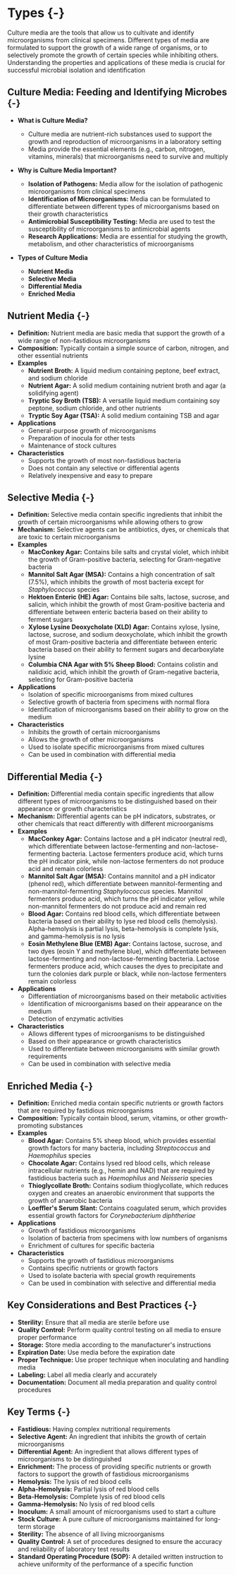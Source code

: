 # Types {-}

Culture media are the tools that allow us to cultivate and identify microorganisms from clinical specimens. Different types of media are formulated to support the growth of a wide range of organisms, or to selectively promote the growth of certain species while inhibiting others. Understanding the properties and applications of these media is crucial for successful microbial isolation and identification

## **Culture Media: Feeding and Identifying Microbes** {-}

*   **What is Culture Media?**
    *   Culture media are nutrient-rich substances used to support the growth and reproduction of microorganisms in a laboratory setting
    *   Media provide the essential elements (e.g., carbon, nitrogen, vitamins, minerals) that microorganisms need to survive and multiply

*   **Why is Culture Media Important?**
    *   **Isolation of Pathogens:** Media allow for the isolation of pathogenic microorganisms from clinical specimens
    *   **Identification of Microorganisms:** Media can be formulated to differentiate between different types of microorganisms based on their growth characteristics
    *   **Antimicrobial Susceptibility Testing:** Media are used to test the susceptibility of microorganisms to antimicrobial agents
    *   **Research Applications:** Media are essential for studying the growth, metabolism, and other characteristics of microorganisms

*   **Types of Culture Media**
    *   **Nutrient Media**
    *   **Selective Media**
    *   **Differential Media**
    *   **Enriched Media**

## **Nutrient Media** {-}

*   **Definition:** Nutrient media are basic media that support the growth of a wide range of non-fastidious microorganisms
*   **Composition:** Typically contain a simple source of carbon, nitrogen, and other essential nutrients
*   **Examples**
    *   **Nutrient Broth:** A liquid medium containing peptone, beef extract, and sodium chloride
    *   **Nutrient Agar:** A solid medium containing nutrient broth and agar (a solidifying agent)
    *   **Tryptic Soy Broth (TSB):** A versatile liquid medium containing soy peptone, sodium chloride, and other nutrients
    *   **Tryptic Soy Agar (TSA):** A solid medium containing TSB and agar
*   **Applications**
    *   General-purpose growth of microorganisms
    *   Preparation of inocula for other tests
    *   Maintenance of stock cultures
*   **Characteristics**
    *   Supports the growth of most non-fastidious bacteria
    *   Does not contain any selective or differential agents
    *   Relatively inexpensive and easy to prepare

## **Selective Media** {-}

*   **Definition:** Selective media contain specific ingredients that inhibit the growth of certain microorganisms while allowing others to grow
*   **Mechanism:** Selective agents can be antibiotics, dyes, or chemicals that are toxic to certain microorganisms
*   **Examples**
    *   **MacConkey Agar:** Contains bile salts and crystal violet, which inhibit the growth of Gram-positive bacteria, selecting for Gram-negative bacteria
    *   **Mannitol Salt Agar (MSA):** Contains a high concentration of salt (7.5%), which inhibits the growth of most bacteria except for *Staphylococcus* species
    *   **Hektoen Enteric (HE) Agar:** Contains bile salts, lactose, sucrose, and salicin, which inhibit the growth of most Gram-positive bacteria and differentiate between enteric bacteria based on their ability to ferment sugars
    *   **Xylose Lysine Deoxycholate (XLD) Agar:** Contains xylose, lysine, lactose, sucrose, and sodium deoxycholate, which inhibit the growth of most Gram-positive bacteria and differentiate between enteric bacteria based on their ability to ferment sugars and decarboxylate lysine
    *   **Columbia CNA Agar with 5% Sheep Blood:** Contains colistin and nalidixic acid, which inhibit the growth of Gram-negative bacteria, selecting for Gram-positive bacteria
*   **Applications**
    *   Isolation of specific microorganisms from mixed cultures
    *   Selective growth of bacteria from specimens with normal flora
    *   Identification of microorganisms based on their ability to grow on the medium
*   **Characteristics**
    *   Inhibits the growth of certain microorganisms
    *   Allows the growth of other microorganisms
    *   Used to isolate specific microorganisms from mixed cultures
    *   Can be used in combination with differential media

## **Differential Media** {-}

*   **Definition:** Differential media contain specific ingredients that allow different types of microorganisms to be distinguished based on their appearance or growth characteristics
*   **Mechanism:** Differential agents can be pH indicators, substrates, or other chemicals that react differently with different microorganisms
*   **Examples**
    *   **MacConkey Agar:** Contains lactose and a pH indicator (neutral red), which differentiate between lactose-fermenting and non-lactose-fermenting bacteria. Lactose fermenters produce acid, which turns the pH indicator pink, while non-lactose fermenters do not produce acid and remain colorless
    *   **Mannitol Salt Agar (MSA):** Contains mannitol and a pH indicator (phenol red), which differentiate between mannitol-fermenting and non-mannitol-fermenting *Staphylococcus* species. Mannitol fermenters produce acid, which turns the pH indicator yellow, while non-mannitol fermenters do not produce acid and remain red
    *   **Blood Agar:** Contains red blood cells, which differentiate between bacteria based on their ability to lyse red blood cells (hemolysis). Alpha-hemolysis is partial lysis, beta-hemolysis is complete lysis, and gamma-hemolysis is no lysis
    *   **Eosin Methylene Blue (EMB) Agar:** Contains lactose, sucrose, and two dyes (eosin Y and methylene blue), which differentiate between lactose-fermenting and non-lactose-fermenting bacteria. Lactose fermenters produce acid, which causes the dyes to precipitate and turn the colonies dark purple or black, while non-lactose fermenters remain colorless
*   **Applications**
    *   Differentiation of microorganisms based on their metabolic activities
    *   Identification of microorganisms based on their appearance on the medium
    *   Detection of enzymatic activities
*   **Characteristics**
    *   Allows different types of microorganisms to be distinguished
    *   Based on their appearance or growth characteristics
    *   Used to differentiate between microorganisms with similar growth requirements
    *   Can be used in combination with selective media

## **Enriched Media** {-}

*   **Definition:** Enriched media contain specific nutrients or growth factors that are required by fastidious microorganisms
*   **Composition:** Typically contain blood, serum, vitamins, or other growth-promoting substances
*   **Examples**
    *   **Blood Agar:** Contains 5% sheep blood, which provides essential growth factors for many bacteria, including *Streptococcus* and *Haemophilus* species
    *   **Chocolate Agar:** Contains lysed red blood cells, which release intracellular nutrients (e.g., hemin and NAD) that are required by fastidious bacteria such as *Haemophilus* and *Neisseria* species
    *   **Thioglycollate Broth:** Contains sodium thioglycollate, which reduces oxygen and creates an anaerobic environment that supports the growth of anaerobic bacteria
    *   **Loeffler's Serum Slant:** Contains coagulated serum, which provides essential growth factors for *Corynebacterium diphtheriae*
*   **Applications**
    *   Growth of fastidious microorganisms
    *   Isolation of bacteria from specimens with low numbers of organisms
    *   Enrichment of cultures for specific bacteria
*   **Characteristics**
    *   Supports the growth of fastidious microorganisms
    *   Contains specific nutrients or growth factors
    *   Used to isolate bacteria with special growth requirements
    *   Can be used in combination with selective and differential media

## **Key Considerations and Best Practices** {-}

*   **Sterility:** Ensure that all media are sterile before use
*   **Quality Control:** Perform quality control testing on all media to ensure proper performance
*   **Storage:** Store media according to the manufacturer's instructions
*   **Expiration Date:** Use media before the expiration date
*   **Proper Technique:** Use proper technique when inoculating and handling media
*   **Labeling:** Label all media clearly and accurately
*   **Documentation:** Document all media preparation and quality control procedures

## **Key Terms** {-}

*   **Fastidious:** Having complex nutritional requirements
*   **Selective Agent:** An ingredient that inhibits the growth of certain microorganisms
*   **Differential Agent:** An ingredient that allows different types of microorganisms to be distinguished
*   **Enrichment:** The process of providing specific nutrients or growth factors to support the growth of fastidious microorganisms
*   **Hemolysis:** The lysis of red blood cells
*   **Alpha-Hemolysis:** Partial lysis of red blood cells
*   **Beta-Hemolysis:** Complete lysis of red blood cells
*   **Gamma-Hemolysis:** No lysis of red blood cells
*   **Inoculum:** A small amount of microorganisms used to start a culture
*   **Stock Culture:** A pure culture of microorganisms maintained for long-term storage
*   **Sterility:** The absence of all living microorganisms
*   **Quality Control:** A set of procedures designed to ensure the accuracy and reliability of laboratory test results
*   **Standard Operating Procedure (SOP):** A detailed written instruction to achieve uniformity of the performance of a specific function
